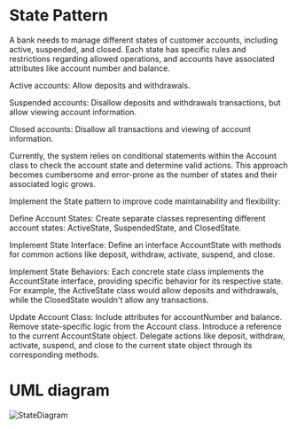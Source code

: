 # State Pattern
A bank needs to manage different states of customer accounts, including active, suspended, and closed. Each state has specific rules and restrictions regarding allowed operations, and accounts have associated attributes like account number and balance.

 Active accounts: Allow deposits and withdrawals.
 
 Suspended accounts: Disallow deposits and withdrawals transactions, but allow viewing account information.
 
 Closed accounts: Disallow all transactions and viewing of account information.
 
Currently, the system relies on conditional statements within the Account class to check the account state and determine valid actions. This approach becomes cumbersome and error-prone as the number of states and their associated logic grows.

Implement the State pattern to improve code maintainability and flexibility:

Define Account States: Create separate classes representing different account states: ActiveState, SuspendedState, and ClosedState.

Implement State Interface: Define an interface AccountState with methods for common actions like deposit, withdraw, activate, suspend, and close.

Implement State Behaviors: Each concrete state class implements the AccountState interface, providing specific behavior for its respective state. For example, the ActiveState class would allow deposits and withdrawals, while the ClosedState wouldn't allow any transactions.

Update Account Class:
Include attributes for accountNumber and balance.
Remove state-specific logic from the Account class.
Introduce a reference to the current AccountState object.
Delegate actions like deposit, withdraw, activate, suspend, and close to the current state object through its corresponding methods.

# UML diagram
![StateDiagram](https://github.com/sofiagwynethcordero/StatePattern/assets/100781472/7bf6b292-15d7-429a-aaa2-78e95d98b529)

